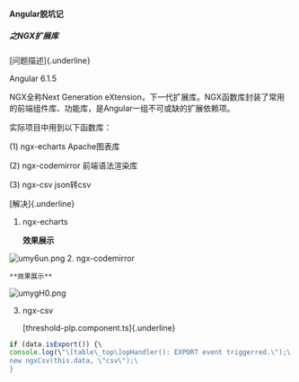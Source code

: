 #### Angular脱坑记

##### 之NGX扩展库

[问题描述]{.underline}

Angular 6.1.5

NGX全称Next Generation
eXtension，下一代扩展库。NGX函数库封装了常用的前端组件库、功能库，是Angular一组不可或缺的扩展依赖项。

实际项目中用到以下函数库：

(1) ngx-echarts Apache图表库

(2) ngx-codemirror 前端语法渲染库

(3) ngx-csv json转csv

[解决]{.underline}

1.  ngx-echarts

    **效果展示**

![umy6un.png](https://s2.ax1x.com/2019/09/26/umy6un.png)
2.  ngx-codemirror

    **效果展示**

![umygH0.png](https://s2.ax1x.com/2019/09/26/umygH0.png)

3.  ngx-csv

    [threshold-plp.component.ts]{.underline}
```typescript
if (data.isExport()) {\
console.log(\"\[table\_top\]opHandler(): EXPORT event triggerred.\");\
new ngxCsv(this.data, \"csv\");\
}
```